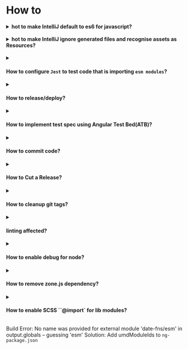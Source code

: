 # How to

<details>
  <summary>
    <b>hot to make IntelliJ default to es6 for javascript?</br></br></b>
  </summary>

  > To set the default language level for JavaScript, go to  File > Other Settings > Default Settings > Languages and Frameworks > JavaScript Version --> ECMAScript 6
</details>

<details>
  <summary>
   <b>hot to make IntelliJ ignore generated files and recognise assets as Resources?</br></br></b>
  </summary>

  Right click on `apps/webapp/src/styles` in project vie --> Make Directory as --> Resources Root.</br>
  Right click on `apps/webapp/src` in project vie --> Make Directory as --> Resources Root.</br>
  Right click on `docs` in project view --> Make Directory as --> Excluded.</br>
  Right click on `dist` in project view --> Make Directory as --> Excluded.</br>
  Right click on `coverage` in project view --> Make Directory as --> Excluded.</br>
</details>

<details>
  <summary>

   #### How to configure `Jest` to test code that is importing `esm modules`?
  </summary>

  1. Add `transformIgnorePatterns` to `jest.config.js`
  ```js
  module.exports = {
    name: 'ngx-utils',
    preset: '../../jest.config.js',
    transformIgnorePatterns: ['node_modules/(?!date-fns)'],
    coverageDirectory: '../../coverage/libs/ngx-utils',
  };
  ```
  2. Add `"allowJs": true` to `compilerOptions` in `tsconfig.spec.json`
</details>

<details>
  <summary>

   #### How to release/deploy?
  </summary>

  using  travis CI/CD
  
  > Commits that have [ci skip] or [skip ci] anywhere in the commit messages are ignored by Travis CI.
  
  > [refer](http://dev.topheman.com/continuous-deployment-with-travis-ci/)
  
  
  how to upgrade an old module to use jest instead of Karma?
  
  delete `karma.conf.js`, `test.ts`, and `tsconfig.spec.json` and remove the `test` target for this module from `angular.json`
  > [refer](https://blog.nrwl.io/nrwl-nx-6-3-faster-testing-with-jest-20a8ddb5064)
  ```bash
  ng generate jest-project --project app-confirm
  # test upgraded module 
  ng test app-confirm
  ```
</details>

<details>
  <summary>

   #### How to implement test spec using Angular Test Bed(ATB)?
  </summary>

  >  https://codecraft.tv/courses/angular/unit-testing/angular-test-bed/
  >  https://codecraft.tv/courses/angular/unit-testing/asynchronous/
  
  How to migrate project to newer versions?
  
  > [refer](https://update.angular.io/)
  
  how to implement MODULE_INITIALIZER like APP_INITIALIZER? 
  
  > [refer](https://www.bennadel.com/blog/3180-ngmodule-constructors-provide-a-module-level-run-block-in-angular-2-1-1.htm)
</details>

<details>
  <summary>

   #### How to commit code?
  </summary>

   ```bash
   git status
   # stage your changes 
   #  if you want to stage the modified and deleted files only.
   git add -u
   # or stage all modified/deleted/ newly added files
   git add .  
   # use git-cz interactive helper tool to commit
   npm run commit
   # or use following command if you install commitizen globally   
   git cz
   # or skip git hooks with 
   git cz --no-verify
   ```
  
  > Note: the optional commit `-a` command line option will automatically "add" and "rm" edited files.
</details>

<details>
  <summary>

   #### How to Cut a Release?
  </summary>

  > `semantic-release` is a fully automated library/system for versioning, changelog generation, git tagging, and publishing to the npm registry.

  > Read [introduction-to-semantic-release](https://blog.greenkeeper.io/introduction-to-semantic-release-33f73b117c8)

    https://adrianperez.codes/enforcing-commit-conventions/

    https://medium.com/@schalkneethling/automate-package-releases-with-semantic-release-and-commitizen-d7d4c337f04f

  ```bash
  export GH_TOKEN=<my_github_token>
  export CI=true
  npm run semantic-release
  ```
</details>

<details>
  <summary>

   #### How to cleanup git tags?
  </summary>

  ```bash
  # Delete all local tags and get the list of remote tags:
  
  git tag -l | xargs git tag -d
  git fetch
  
  #Remove all remote tags
  
  git tag -l | xargs -n 1 git push --delete origin
  
  # Clean up local tags
  git tag -l | xargs git tag -d
  ```
</details>

<details>
  <summary>

   #### linting affected?
  </summary>

  ```bash
  npm run affected:lint  -- --base=origin/master --base=HEAD 
  npm run affected:lint  -- --uncommitted --fix
  npm run affected:lint -- --untracked 
  npm run affected:lint -- --untracked   --fix
  ng lint  home  --fix
  ```
  
  ```bash
  npm run format:check -- --uncommitted
  npm run format:write -- --uncommitted
  
  # And you want to do the following in the CI:
  npm run format:check --base=master --head=HEAD
  npx nx format:check --base=master --head=HEAD
  ```
</details>

<details>
  <summary>

   #### How to enable debug for node?
  </summary>

  ```bash
  NODE_DEBUG=request  npm run api:start:dev
  ```
</details>

<details>
  <summary>

   #### How to remove zone.js dependency?
  </summary>

  > for `Web Components` build with `Angular Elements`, it might be overhead using NgZone
  and sometimes conflict with host app if host app also built with `Angular`

  1.  let’s first remove dependency on zone.js.
      > Remove the following import from `polyfils.ts` file:
      ```js
      /* Zone JS is required by Angular itself. */
      import 'zone.js/dist/zone';  // Included with Angular CLI.
      ```

  2.  Configure Angular to use the `noop` Zone implementation like this:
      ```js
      platformBrowserDynamic()
          .bootstrapModule(AppModule, {
              ngZone: 'noop'
          });
      ```

  3.  Trigger change detection manually as we dont have Zone
      > `ChangeDetectorRef.detectChanges` runs change detection for a specific component
      ```js
      export class AppComponent  {
        name = 'Angular';
        constructor(cd: ChangeDetectorRef) {
            setTimeout(() => {
                this.name = 'updated';
                cd.markForCheck();
            }, 1000);
        }
      }
      ```

      > `ApplicationRef.tick`  cause change detection on the whole application.
      ```js
      export class AppComponent  {
        name = 'Angular';
        constructor(app: ApplicationRef) {
            setTimeout(() => {
                this.name = 'updated';
                app.tick();
            }, 1000);
        }
      }
      ```
</details>


<details>
  <summary>

   #### How to enable SCSS ``@import` for lib modules?
  </summary>

  > if you SCSS `@import` in your lib module like in [led](../libs/led/src/lib/led.component.scss), 
  you may want to add `IncludePaths` setting. Add this to your `ng-package.json`
  ```json
  {
    "$schema": "../../node_modules/ng-packagr/ng-package.schema.json",
    "dest": "../../dist/libs/led",
    "lib": {
      "entryFile": "src/index.ts",
      "styleIncludePaths": [
        "../../apps/webapp/src/styles"
      ]
    }
  }
  ```
</details>



Build Error: No name was provided for external module 'date-fns/esm' in output.globals – guessing 'esm'
Solution: Add umdModuleIds to `ng-package.json`
